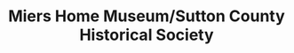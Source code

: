 ---
layout: repo
title: "Miers Home Museum/Sutton County Historical Society"
id: 17403
permalink: repos/17403/
---